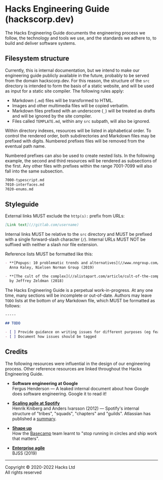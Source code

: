 # Hacks Engineering Guide (hackscorp.dev)

The Hacks Engineering Guide documents the engineering process we follow, the technology and tools we use, and the standards we adhere to, to build and deliver software systems.

## Filesystem structure

Currently, this is internal documentation, but we intend to make our engineering guide publicly available in the future, probably to be served from the domain hackscorp.dev. For this reason, the structure of the `src` directory is intended to form the basis of a static website, and will be used as input for a static site compiler. The following rules apply:

- Markdown (`.md`) files will be transformed to HTML.
- Images and other multimedia files will be copied verbatim.
- Markdown files prefixed with an underscore (`_`) will be treated as drafts and will be ignored by the site compiler.
- Files called `TEMPLATE.md`, within any `src` subpath, will also be ignored.

Within directory indexes, resources will be listed in alphabetical order. To control the rendered order, both subdirectories and Markdown files may be prefixed with digits. Numbered prefixes files will be removed from the eventual path name.

Numbered prefixes can also be used to create nested lists. In the following example, the second and third resources will be rendered as subsections of the first. Any other files with prefixes within the range 7001-7099 will also fall into the same subsection.

```txt
7000-typescript.md
7010-interfaces.md
7020-enums.md
```

## Styleguide

External links MUST exclude the `http(s):` prefix from URLs:

```md
[Link text](//gitlab.com/username)
```

Internal links MUST be relative to the `src` directory and MUST be prefixed with a single forward-slash character (`/`). Internal URLs MUST NOT be suffixed with neither a slash nor file extension.

Reference lists MUST be formatted like this:

```md
- **[Popups: 10 problematic trends and alternatives](//www.nngroup.com/articles/popups/)** \
  Anna Kaley, Nielsen Norman Group (2019)

- **[The cult of the complex](//alistapart.com/article/cult-of-the-complex/)** \
  by Jeffrey Zeldman (2018)
```

The Hacks Engineering Guide is a perpetual work-in-progress. At any one time, many sections will be incomplete or out-of-date. Authors may leave `TODO` lists at the bottom of any Markdown file, which MUST be formatted as follows:

```md
-----

## TODO

- [ ] Provide guidance on writing issues for different purposes (eg features vs bugs)
- [ ] Document how issues should be tagged
```

## Credits

The following resources were influential in the design of our engineering process. Other reference resources are linked throughout the Hacks Engineering Guide.

- **Software engineering at Google** \
  Fergus Henderson — A leaked internal document about how Google does software engineering. Google it to read it!

- **[Scaling agile at Spotify](//blog.crisp.se/wp-content/uploads/2012/11/SpotifyScaling.pdf)** \
  Henrik Kniberg and Anders Ivarsson (2012) — Spotify's internal structure of "tribes", "squads", "chapters" and "guilds". Atlassian has published a [summary](//www.atlassian.com/agile/agile-at-scale/spotify).

- **[Shape up](//basecamp.com/shapeup)** \
  How the [Basecamp](//basecamp.com/) team learnt to "stop running in circles and ship work that matters".

- **[Enterprise agile](//www.bjss.com/enterprise-agile/)** \
  BJSS (2019)

-----

Copyright © 2020-2022 Hacks Ltd \
All rights reserved
